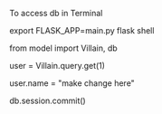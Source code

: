To access db in Terminal

export FLASK_APP=main.py
flask shell

from model import Villain, db

user = Villain.query.get(1)

user.name = "make change here"

db.session.commit()

